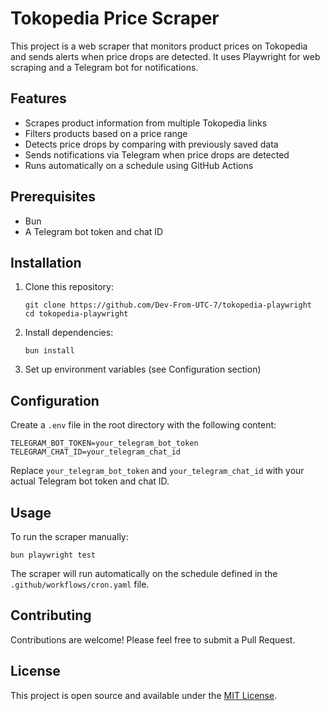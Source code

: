 # Tokopedia Price Scraper

This project is a web scraper that monitors product prices on Tokopedia and sends alerts when price drops are detected. It uses Playwright for web scraping and a Telegram bot for notifications.

## Features

- Scrapes product information from multiple Tokopedia links
- Filters products based on a price range
- Detects price drops by comparing with previously saved data
- Sends notifications via Telegram when price drops are detected
- Runs automatically on a schedule using GitHub Actions

## Prerequisites

- Bun
- A Telegram bot token and chat ID

## Installation

1. Clone this repository:

   ```
   git clone https://github.com/Dev-From-UTC-7/tokopedia-playwright
   cd tokopedia-playwright
   ```

2. Install dependencies:

   ```
   bun install
   ```

3. Set up environment variables (see Configuration section)

## Configuration

Create a `.env` file in the root directory with the following content:

```
TELEGRAM_BOT_TOKEN=your_telegram_bot_token
TELEGRAM_CHAT_ID=your_telegram_chat_id
```

Replace `your_telegram_bot_token` and `your_telegram_chat_id` with your actual Telegram bot token and chat ID.

## Usage

To run the scraper manually:

```
bun playwright test
```

The scraper will run automatically on the schedule defined in the `.github/workflows/cron.yaml` file.

## Contributing

Contributions are welcome! Please feel free to submit a Pull Request.

## License

This project is open source and available under the [MIT License](LICENSE).
